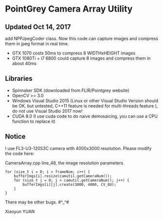 # PointGrey Camera Array Utility

## Updated Oct 14, 2017
add NPPJpegCoder class. Now this code can capture images and compress them in jpeg format in real time. 
- GTX 1070 costs 50ms to compress 8 WIDTHxHEIGHT images
- GTX 1080Ti + i7 6800 could capture 8 images and compress them in about 40ms

## Libraries
- Spinnaker SDK (downloaded from FLIR/Pointgrey website)
- OpenCV >= 3.0
- Windows Visual Studio 2015 (Linux or other Visual Studio Version should be OK, but untested, C++11 feature is needed for multi-threads feature ), do not use Visual Studio 2017 now!
- CUDA 8.0 (I use cuda code to do naive demosaicing, you can use a CPU function to replace it)

## Notice
I use FL3-U3-120S3C camera with 4000x3000 resolution. Please modify the code here:

CameraArray.cpp line_48, the image resolution parameters
```
for (size_t i = 0; i < frameNum; i++) {
	bufferImgs[i].resize(camutil.getCameraNum());
	for (size_t j = 0; j < camutil.getCameraNum(); j++) {
		bufferImgs[i][j].create(3000, 4000, CV_8U);
	}
}
```

There may be other bugs. #^_^#

Xiaoyun YUAN


